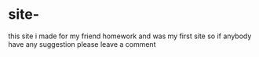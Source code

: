 # site-
this site i made for my friend homework and was my first site so if anybody have any suggestion please leave a comment 

